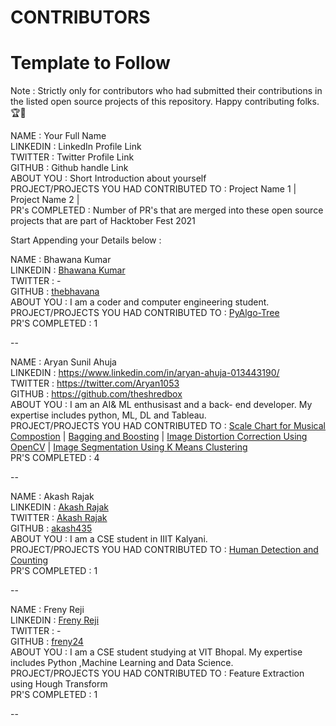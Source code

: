 # CONTRIBUTORS

# Template to Follow

Note : Strictly only for contributors who had submitted their contributions in the listed open source projects of this repository. Happy contributing folks.🏆👏

NAME : Your Full Name <br>
LINKEDIN : LinkedIn Profile Link <br>
TWITTER : Twitter Profile Link <br>
GITHUB : Github handle Link <br>
ABOUT YOU : Short Introduction about yourself <br>
PROJECT/PROJECTS YOU HAD CONTRIBUTED TO : Project Name 1 | Project Name 2 | <br>
PR's COMPLETED : Number of PR's that are merged into these open source projects that are part of Hacktober Fest 2021 <br>

Start Appending your Details below :

NAME : Bhawana Kumar <br>
LINKEDIN : [Bhawana Kumar](www.linkedin.com/in/bhawana-kumar) <br>
TWITTER :  - <br>
GITHUB : [thebhavana](https://github.com/thebhavana) <br>
ABOUT YOU : I am a coder and computer engineering student. <br>
PROJECT/PROJECTS YOU HAD CONTRIBUTED TO : [PyAlgo-Tree](https://github.com/prathimacode-hub/PyAlgo-Tree) <br>
PR'S COMPLETED : 1 <br>

--

NAME : Aryan Sunil Ahuja <br>
LINKEDIN : https://www.linkedin.com/in/aryan-ahuja-013443190/ <br>
TWITTER : https://twitter.com/Aryan1053 <br>
GITHUB : https://github.com/theshredbox <br>
ABOUT YOU : I am an AI& ML enthusisast and a back- end developer. My expertise includes python, ML, DL and Tableau. <br>
PROJECT/PROJECTS YOU HAD CONTRIBUTED TO : [Scale Chart for Musical Compostion](https://github.com/prathimacode-hub/Awesome_Python_Scripts/tree/main/GUIScripts/Scale%20Chart%20For%20Musical%20Composition) |  [Bagging and Boosting](https://github.com/prathimacode-hub/DS-ScriptsNook/tree/main/Machine%20Learning/Algorithms/Bagging%20and%20Boosting) |  [Image Distortion Correction Using OpenCV](https://github.com/prathimacode-hub/Awesome_Python_Scripts/tree/main/ImageProcessingScripts/Image%20Distortion%20Correction%20Using%20OpenCV) |  [Image Segmentation Using K Means Clustering](https://github.com/prathimacode-hub/Awesome_Python_Scripts/tree/main/ImageProcessingScripts/Image%20Segmentation%20Using%20K%20Means%20Clustering) <br>
PR'S COMPLETED : 4 <br>

--

NAME : Akash Rajak <br>
LINKEDIN : [Akash Rajak](https://www.linkedin.com/in/akash-rajak-akash435/) <br>
TWITTER :  [Akash Rajak](https://twitter.com/akash_ramanand) <br>
GITHUB : [akash435](https://github.com/akash435) <br>
ABOUT YOU : I am a CSE student in IIIT Kalyani. <br>
PROJECT/PROJECTS YOU HAD CONTRIBUTED TO : [Human Detection and Counting](https://github.com/prathimacode-hub/PyAlgo-Tree/tree/main/Computer%20Vision/Human%20Detection%20and%20Counting) <br>
PR'S COMPLETED : 1 <br>

--

NAME : Freny Reji <br>
LINKEDIN : [Freny Reji](https://www.linkedin.com/in/freny-reji-2401) <br>
TWITTER :  - <br>
GITHUB : [freny24](https://github.com/freny24) <br>
ABOUT YOU : I am a CSE student studying at VIT Bhopal. My expertise includes Python ,Machine Learning and Data Science. <br>
PROJECT/PROJECTS YOU HAD CONTRIBUTED TO : Feature Extraction using Hough Transform <br>
PR'S COMPLETED : 1 <br>

--

